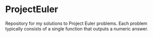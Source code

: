 # ProjectEuler
Repository for my solutions to Project Euler problems.
Each problem typically consists of a single function that outputs a numeric answer.
